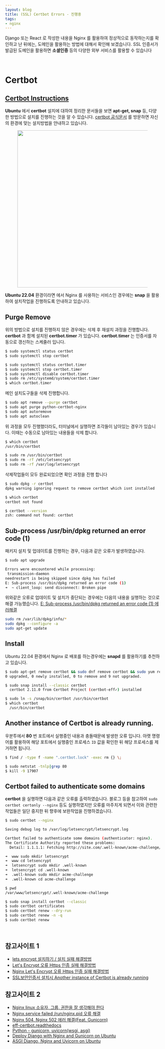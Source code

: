 ```yaml
---
layout: blog
title: (SSL) Certbot Errors - 진행중
tags:
- nginx
---
```


Django 또는 React 로 작성한 내용을 Nginx 를 활용하여 정상적으로 동작하는지를 확인하고 난 뒤에는, 도메인을 활용하는 방법에 대해서 확인해 보겠습니다. SSL 인증서가 발급된 도메인을 활용하면 **소셜인증** 등의 다양한 외부 서비스를 활용할 수 있습니다

<br/>

# Certbot
## [Certbot Instructions](https://certbot.eff.org/instructions?ws=nginx&os=ubuntufocal)
**Ubuntu** 에서 **certbot** 설치에 대하여 정리한 문서들을 보면 **apt-get, snap** 등, 다양한 방법으로 설치를 진행하는 것을 알 수 있습니다. [certbot 공식문서](https://certbot.eff.org/instructions?ws=nginx&os=ubuntufocal) 를 방문하면 자신의 환경에 맞는 설치방법을 안내하고 있습니다.

<figure class="align-center">
  <p style="text-align: center">
  <img width="510px" src="{{site.baseurl}}/assets/linux/certbot_site.png">
  </p>
</figure>

**Ubuntu 22.04** 환경이라면 에서 Nginx 를 사용하는 서비스인 경우에는 **snap** 을 활용하여 설치작업을 진행하도록 안내하고 있습니다.

## Purge Remove
위의 방법으로 설치를 진행하지 않은 경우에는 삭제 후 재설치 과정을 진행합니다. **certbot** 과 함께 설치된 **certbot.timer** 가 있습니다. **certbot.timer** 는 인증서를 자동으로 갱신하는 스케줄러 입니다.
```bash
$ sudo systemctl status certbot
$ sudo systemctl stop certbot

$ sudo systemctl status certbot.timer
$ sudo systemctl stop certbot.timer
$ sudo systemctl disable certbot.timer
$ sudo rm /etc/systemd/system/certbot.timer
$ which certbot.timer
```

메인 설치도구들을 삭제 진행합니다.
```bash
$ sudo apt remove --purge certbot
$ sudo apt purge python-certbot-nginx
$ sudo apt autoremove
$ sudo apt autoclean
```

위 과정을 모두 진행했더라도, 터미널에서 실행하면 조각들이 남아있는 경우가 있습니다. 이때는 수동으로 남아있는 내용들을 삭제 합니다.
```bash
$ which certbot
/usr/bin/certbot

$ sudo rm /usr/bin/certbot
$ sudo rm -rf /etc/letsencrypt
$ sudo rm -rf /var/log/letsencrypt
```

삭제작업들이 모두 완료되었으면 확인 과정을 진행 합니다
```bash
$ sudo dpkg -r certbot
dpkg warning ignoring request to remove certbot which isnt installed

$ which certbot       
certbot not found

$ certbot --version
zsh: command not found: certbot
```

## Sub-process /usr/bin/dpkg returned an error code (1)
패키지 설치 및 업데이트를 진행하는 경우, 다음과 같은 오류가 발생하였습니다.
```bash
$ sudo apt upgrade

Errors were encountered while processing:
 transmission-daemon
needrestart is being skipped since dpkg has failed
E: Sub-process /usr/bin/dpkg returned an error code (1)
➜  ~ client_loop: send disconnect: Broken pipe
```

위와같은 오류로 업데이트 및 설치가 중단되는 경우에는 다음의 내용을 실행하는 것으로 해결 가능했습니다. [E: Sub-process /usr/bin/dpkg returned an error code (1) 에러해결](https://lovflag.tistory.com/47)
```bash
sudo rm /var/lib/dpkg/info/*
sudo dpkg --configure -a
sudo apt-get update
```

## Install
Ubuntu 22.04 환경에서 Nginx 로 배포를 하는경우에는 **snapd** 를 활용하기를 추천하고 있습니다.

```bash
$ sudo apt-get remove certbot && sudo dnf remove certbot && sudo yum remove certbot 
0 upgraded, 0 newly installed, 0 to remove and 9 not upgraded.

$ sudo snap install --classic certbot
  certbot 2.11.0 from Certbot Project (certbot-eff✓) installed

$ sudo ln -s /snap/bin/certbot /usr/bin/certbot
$ which certbot
  /usr/bin/certbot
```

## Another instance of Certbot is already running.
우분투에서 **80** 번 포트에서 실행중인 내용과 충돌때문에 발생한 오류 입니다. 아랫 명령어를 활용하여 해당 포트에서 실행중인 프로세스 `ID` 값을 확인한 뒤 해당 프로세스를 제거하면 됩니다. 
```bash
$ find / -type f -name ".certbot.lock" -exec rm {} \;

$ sudo netstat -tnlp|grep 80
$ kill -9 17907
```

## Certbot failed to authenticate some domains
**certbot** 을 실행하면 다음과 같은 오류를 출력하였습니다. 블로그 등을 참고하여 `sudo certbot certonly --nginx` 등도 실행하였지만 오류를 마주치게 되면서 이와 관련한 작업들은 일단 중지한 뒤 향후에 보완작업을 진행하겠습니다.
```bash
$ sudo certbot --nginx

Saving debug log to /var/log/letsencrypt/letsencrypt.log

Certbot failed to authenticate some domains (authenticator: nginx). 
The Certificate Authority reported these problems:
  Detail: 1.1.1.1: Fetching http://site.com/.well-known/acme-challenge/L-c1pKLN2SppUd8MNheRCqgG49mCwM2accpYwe8nTXY: Timeout during connect (likely firewall problem)
```

```bash
➜  www sudo mkdir letsencrypt
➜  www cd letsencrypt 
➜  letsencrypt sudo mkdir .well-known
➜  letsencrypt cd .well-known 
➜  .well-known sudo mkdir acme-challenge           
➜  .well-known cd acme-challenge 

$ pwd
/var/www/letsencrypt/.well-known/acme-challenge
```

```bash
$ sudo snap install certbot --classic
$ sudo certbot certificates
$ sudo certbot renew --dry-run
$ sudo certbot renew -n -q
$ sudo certbot renew
```

<br/>

## 참고사이트 1
- [lets encrypt 설치하기 / 설치 실패 해결방법](https://flymogi.tistory.com/56)
- [Let's Encrypt 오류 Https 인증 실패 해결방법](https://2vup.com/nginx-letsencrypt-error/)
- [Nginx Let's Encrypt 오류 Https 인증 실패 해결방법](https://2vup.com/nginx-letsencrypt-error/)
- [SSL보안인증서 설치시 Another instance of Certbot is already running](https://linguist79.tistory.com/1514)


## 참고사이트 2
- [Nginx linux 소유자, 그룹, 권한을 잘 생각해야 한다](https://mabb.tistory.com/524)
- [Nginx.service failed /run/nginx.pid 오류 해결](https://its-blog.tistory.com/162)
- [Nginx 504, Nginx 502 에러 해결(Feat. Gunicorn)](https://velog.io/@ssssujini99/WebError-Nginx-504-Nginx-502-%EC%97%90%EB%9F%AC-%ED%95%B4%EA%B2%B0%EA%B8%B0-Feat.-Gunicorn)
- [eff-certbot.readthedocs](https://eff-certbot.readthedocs.io/en/stable/using.html#nginx)
- [Python - gunicorn, uvicorn(wsgi, asgi)](https://velog.io/@so-eun/Python-gunicorn-uvicornwsgi-asgi)
- [Deploy Django with Nginx and Gunicorn on Ubuntu](https://youtu.be/S5TfD50s4Lo?si=kwOFQLlcsU6E4hPm)
- [ASGI Django, Nginx and Uvicorn on Ubuntu](https://gautamankul.medium.com/how-deploy-an-asgi-django-application-with-postgres-nginx-and-uvicorn-on-ubuntu-607f3b97fef3)
